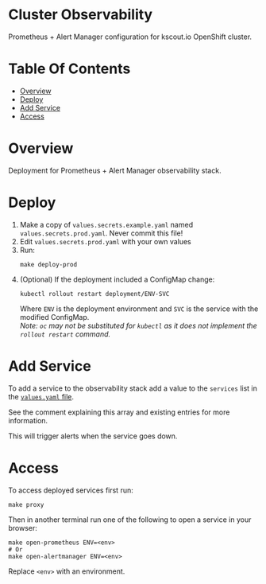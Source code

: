 # Cluster Observability
Prometheus + Alert Manager configuration for kscout.io OpenShift cluster.

# Table Of Contents
- [Overview](#overview)
- [Deploy](#deploy)
- [Add Service](#add-service)
- [Access](#access)

# Overview
Deployment for Prometheus + Alert Manager observability stack.

# Deploy
1. Make a copy of `values.secrets.example.yaml` named 
   `values.secrets.prod.yaml`. Never commit this file!
2. Edit `values.secrets.prod.yaml` with your own values
3. Run:
   ```
   make deploy-prod
   ```
4. (Optional) If the deployment included a ConfigMap change:
   ```
   kubectl rollout restart deployment/ENV-SVC
   ```
   Where `ENV` is the deployment environment and `SVC` is the service with the 
   modified ConfigMap.  
   *Note: `oc` may not be substituted for `kubectl` as it does not implement the
   `rollout restart` command.*

# Add Service
To add a service to the observability stack add a value to the `services` list
in the [`values.yaml` file](values.yaml).  

See the comment explaining this array and existing entries for more information.

This will trigger alerts when the service goes down.

# Access
To access deployed services first run:

```
make proxy
```

Then in another terminal run one of the following to open a service in 
your browser:

```
make open-prometheus ENV=<env>
# Or
make open-alertmanager ENV=<env>
```

Replace `<env>` with an environment.
